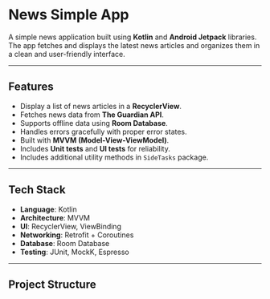 # News Simple App

A simple news application built using **Kotlin** and **Android Jetpack** libraries. The app fetches and displays the latest news articles and organizes them in a clean and user-friendly interface.

---

## Features

- Display a list of news articles in a **RecyclerView**.
- Fetches news data from **The Guardian API**.
- Supports offline data using **Room Database**.
- Handles errors gracefully with proper error states.
- Built with **MVVM (Model-View-ViewModel)**.
- Includes **Unit tests** and **UI tests** for reliability.
- Includes additional utility methods in `SideTasks` package.


---

## Tech Stack

- **Language**: Kotlin
- **Architecture**: MVVM
- **UI**: RecyclerView, ViewBinding
- **Networking**: Retrofit + Coroutines
- **Database**: Room Database
- **Testing**: JUnit, MockK, Espresso

---

## Project Structure

